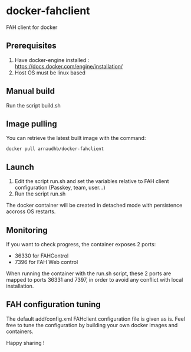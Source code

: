 # docker-fahclient
FAH client for docker

## Prerequisites
1) Have docker-engine installed : https://docs.docker.com/engine/installation/
2) Host OS must be linux based

## Manual build
Run the script build.sh

## Image pulling
You can retrieve the latest built image with the command:
```
docker pull arnaudhb/docker-fahclient
```

## Launch
1) Edit the script run.sh and set the variables relative to FAH client configuration (Passkey, team, user...)
2) Run the script run.sh

The docker container will be created in detached mode with persistence accross OS restarts.

## Monitoring
If you want to check progress, the container exposes 2 ports:
- 36330 for FAHControl
- 7396 for FAH Web control

When running the container with the run.sh script, these 2 ports are mapped to ports 36331 and 7397, in order to avoid any conflict with local installation.

## FAH configuration tuning
The default add/config.xml FAHclient configuration file is given as is.
Feel free to tune the configuration by building your own docker images and containers.

Happy sharing !
